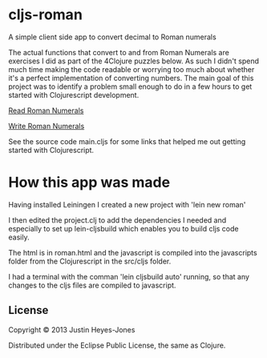 # cljs-roman

A simple client side app to convert decimal to Roman numerals

The actual functions that convert to and from Roman Numerals are exercises I did as part of the 4Clojure puzzles below. As such I didn't spend much time making the code readable or worrying too much about whether it's a perfect implementation of converting numbers. The main goal of this project was to identify a problem small enough to do in a few hours to get started with Clojurescript development.

[Read Roman Numerals](http://www.4clojure.com/problem/92)

[Write Roman Numerals](http://www.4clojure.com/problem/104)

See the source code main.cljs for some links that helped me out getting started with Clojurescript.

# How this app was made

Having installed Leiningen I created a new project with 'lein new roman' 

I then edited the project.clj to add the dependencies I needed and especially to set up lein-cljsbuild which enables you to build cljs code easily.

The html is in roman.html and the javascript is compiled into the javascripts folder from the Clojurescript in the src/cljs folder.

I had a terminal with the comman 'lein cljsbuild auto' running, so that any changes to the cljs files are compiled to javascript. 

## License

Copyright © 2013 Justin Heyes-Jones

Distributed under the Eclipse Public License, the same as Clojure.

